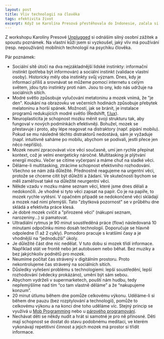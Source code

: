 ```yaml
---
layout: post
title: Vliv technologií na člověka
tags: efektivita život
excerpt: Když se Karolína Presová přestěhovala do Indonesie, začala si všímat, jaký vliv má nadužívání mobilních telefonů na psychiku obyvatel. Tento týden jsem absolvoval její skvělý tří hodinový workshop Unplugged.
---
```


Z workshopu Karolíny Presové [Unplugged](https://www.replug.me) si odnáším silný osobní zážitek a spoustu poznámek. Na vlastní kůži jsem si vyzkoušel, jaký vliv má používání (resp. nepoužívání) mobilních technologií na psychiku člověka.

Pár poznámek:

- Sociální sítě útočí na dva nejzákladnější lidské instinkty: informační instinkt (potřeba být informován) a sociální instinkt (validace vlastní osoby). Historicky měly oba instinkty svůj význam. Dnes, kdy je informací příliš a srovnávat se můžeme pomocí internetu s celým světem, jdou tyto instinkty proti nám. Jsou to ony, kdo nás udržuje na sociálních sítích.
- Modré světlo způsobuje vylučování metatoninu a mozek vnímá, že "je den". Koukání na obrazovku ve večerních hodinách způsobuje přebytek melatoninu a horší spánek. Možností, jak se bránit, je instalace programů redukujících modré světlo (Redshift, [f.lux](https://justgetflux.com/)).
- Neuroplasticita je schopnost mozku měnit svoji strukturu tak, aby fungoval v nových podmínkách efektivněji. Bohužel, mozek se přestavuje i proto, aby lépe reagovat na distraktory (např. pípání mobilu). Pokud se mu následně těchto distraktorů nedostává, sám je vyžaduje (např. intuitivně saháme po mobilu, abychom se podívali, jestli přece jen něco nepřišlo).
- Mozek neumí zpracovávat více věcí současně, umí jen rychle přepínat kontext, což je velmi energeticky náročné. Multitasking je plýtvání energií mozku. Večer se cítíme vyčerpaní a máme chuť na sladké věci.
- Děláme-li multitasking, ztrácíme schopnost efektivního rozhodování. Všechno se nám zdá důležité. Přednostně reagujeme na urgentní věci, protože se chceme cítit být důležití a žádaní. Ve skutečnosti bychom se měli zaměřovat také na důležité neurgentní věci.
- Někde vzadu v mozku máme seznam věcí, které jsme dnes dělali a nedokončili. Je vhodné si tyto věci zapsat na papír. Co je na papíře, to mozek rychle vytěsní. V opačném případě se nedokončené věci skládají a mozek nad nimi přemýšlí. Tato "zbytková pozornost" se v průběhu dne skládá a efektivita práce klesá.
- Je dobré mozek cvičit a "přirozené věci" (nákupní seznam, narozeniny...) si pamatovat.
- Ultradiální rytmus je 90 minut soustředěná práce (flow) následovaná 10 minutami odpočinku mimo dosah technologií. Doporučuje se hlavně odpoledne (1 až 2 cykly). Pomodoro pracuje s kratšími časy a je vhodnější na “jednodužší” úkoly.
- Je důležité část dne nic nedělat. V tuto dobu si mozek třídí informace. Například stát ve frontě nebo jet autobusem nebo běhat. Bez muziky a bez jakýchkoliv podnětů pro mozek.
- Neumíme počítat čas strávený v digitálním prostoru. Proto nekontrolujeme čas strávený na sociálních sítích.
- Důsledky vyřešení problému s technologiemi: lepší soustředění, lepší rozhodování (vědecky prokázáno), umění být sám sebou.
- Abychom vydrželi v supermarketech, pouští nám hudbu, tedy nepřemýšlíme nad tím “co tam vlastně děláme” a že “nakupujeme konzum”.
- 20 minut útlumu během dne pomůže celkovému výkonu. Uděláme-li si během dne pauzu (bez rozptylování a technologií), pomůže to celkovému výkonu a na konci dne toho uděláme víc. Stejný princip se využívá u [Mob Programming](/mob-programming-dejte-mu-sanci/) nebo u [párového programování](/parove-programovani/).
- Nechávat děti se někdy nudit a hrát si samotné je pro ně přínosné. Děti mají schopnost se dostat do stavu podobnému meditaci, ve kterém vykonávají repetitivní činnost a jejich mozek má prostor si třídit informace.
